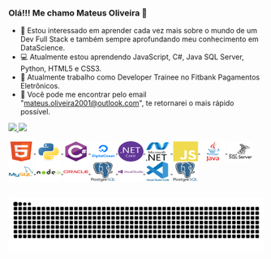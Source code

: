 ### Olá!!! Me chamo Mateus Oliveira 👋 
- 👀 Estou interessado em aprender cada vez mais sobre o mundo de um Dev Full Stack e também sempre aprofundando meu conhecimento em DataScience.
- 💻 Atualmente estou aprendendo JavaScript, C#, Java SQL Server, Python, HTML5 e CSS3.
- 💼 Atualmente trabalho como Developer Trainee no Fitbank Pagamentos Eletrônicos.
- 📧 Você pode me encontrar pelo email "mateus.oliveira2001@outlook.com", te retornarei o mais rápido possível.

<div>
  <a href="https://github.com/MateusOliveira77">
  <img height="150em" src="https://github-readme-stats.vercel.app/api?username=MateusOliveira77&show_icons=true&theme=dark&include_all_commits=true&count_private=true"/>
  <img height="150em" src="https://github-readme-stats.vercel.app/api/top-langs/?username=MateusOliveira77&layout=compact&langs_count=7&theme=dark"/>
</div>
  <div style="display:inline_block"><br>
  <img align="center" alt="Mateus-HTML" height="40" width="50" src="https://raw.githubusercontent.com/devicons/devicon/master/icons/html5/html5-original.svg">
  <img align="center" alt="Mateus-Python" height="40" width="50" src="https://raw.githubusercontent.com/devicons/devicon/master/icons/python/python-original.svg">
  <img align="center" alt="Mateus-Csharp" height="40" width="50" src="https://raw.githubusercontent.com/devicons/devicon/master/icons/csharp/csharp-original.svg"> 
  <img align="center" alt="Mateus-DigitalOcean" height="40" width="50" src="https://raw.githubusercontent.com/devicons/devicon/master/icons/digitalocean/digitalocean-original-wordmark.svg"> 
  <img align="center" alt="Mateus-DotNetCore" height="40" width="50" src="https://raw.githubusercontent.com/devicons/devicon/master/icons/dotnetcore/dotnetcore-original.svg">
  <img align="center" alt="Mateus-DotNet" height="40" width="50" src="https://raw.githubusercontent.com/devicons/devicon/master/icons/dot-net/dot-net-original-wordmark.svg">
  <img align="center" alt="Mateus-DotNet" height="40" width="50" src="https://raw.githubusercontent.com/devicons/devicon/master/icons/javascript/javascript-plain.svg">
  <img align="center" alt="Mateus-DotNet" height="40" width="50" src="https://raw.githubusercontent.com/devicons/devicon/master/icons/java/java-original-wordmark.svg">
  <img align="center" alt="Mateus-DotNet" height="40" width="50" src="https://raw.githubusercontent.com/devicons/devicon/master/icons/microsoftsqlserver/microsoftsqlserver-plain-wordmark.svg">
  <img align="center" alt="Mateus-DotNet" height="40" width="50" src="https://raw.githubusercontent.com/devicons/devicon/master/icons/mysql/mysql-original-wordmark.svg">
  <img align="center" alt="Mateus-DotNet" height="40" width="50" src="https://raw.githubusercontent.com/devicons/devicon/master/icons/nodejs/nodejs-original-wordmark.svg">  
  <img align="center" alt="Mateus-DotNet" height="40" width="50" src="https://raw.githubusercontent.com/devicons/devicon/master/icons/oracle/oracle-original.svg">  
  <img align="center" alt="Mateus-DotNet" height="40" width="50" src="https://raw.githubusercontent.com/devicons/devicon/master/icons/postgresql/postgresql-original-wordmark.svg">   <img align="center" alt="Mateus-DotNet" height="40" width="50" src="https://raw.githubusercontent.com/devicons/devicon/master/icons/visualstudio/visualstudio-plain-wordmark.svg">
  <img align="center" alt="Mateus-DotNet" height="40" width="50" src="https://raw.githubusercontent.com/devicons/devicon/master/icons/vscode/vscode-original-wordmark.svg">   
  <img align="center" alt="Mateus-DotNet" height="40" width="50" src="https://raw.githubusercontent.com/devicons/devicon/master/icons/postgresql/postgresql-original-wordmark.svg">
    
</div>
  
##
  
<img src="https://github.com/MateusOliveira77/MateusOliveira77/raw/output/github-contribution-grid-snake.svg" alt="Snake animation" style="max-width:100%;">  


